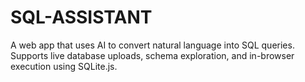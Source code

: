 # SQL-ASSISTANT
A web app that uses AI to convert natural language into SQL queries. Supports live database uploads, schema exploration, and in-browser execution using SQLite.js.
